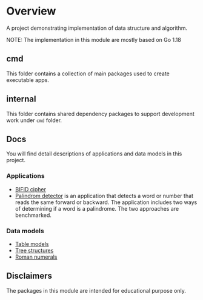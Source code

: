 # Overview

A project demonstrating implementation of data structure and algorithm.

NOTE: The implementation in this module are mostly based on Go 1.18

## cmd

This folder contains a collection of main packages used to create executable apps.

## internal

This folder contains shared dependency packages to support development work under `cmd` folder.

## Docs

You will find detail descriptions of applications and data models in this project.

### Applications

* [BIFID cipher](./docs/bifid.md)
* [Palindrom detector](./cmd/palindrome/) is an application that detects a word or number that reads the same forward or backward. The application includes two ways of determining if a word is a palindrome. The two approaches are benchmarked.

### Data models

* [Table models](./docs/table.md)
* [Tree structures](./docs/treemdl.md)
* [Roman numerals](./docs/romans.md)

## Disclaimers

The packages in this module are intended for educational purpose only.